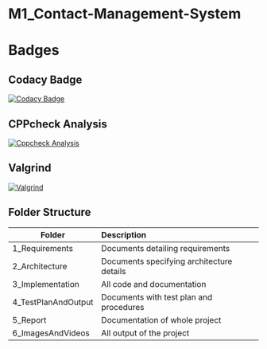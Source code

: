 # M1_Contact-Management-System

# Badges

## Codacy Badge 
[![Codacy Badge](https://app.codacy.com/project/badge/Grade/d8debb5fc19b4b1aa0a8ad724483655a)](https://www.codacy.com/gh/giriprakashk/M1_Contact-Management-System/dashboard?utm_source=github.com&amp;utm_medium=referral&amp;utm_content=giriprakashk/M1_Contact-Management-System&amp;utm_campaign=Badge_Grade)
## CPPcheck Analysis 
[![Cppcheck Analysis](https://github.com/giriprakashk/M1_Contact-Management-System/actions/workflows/windows.yml/badge.svg)](https://github.com/giriprakashk/M1_Contact-Management-System/actions/workflows/windows.yml)
## Valgrind
[![Valgrind](https://github.com/giriprakashk/M1_Contact-Management-System/actions/workflows/unittesting.yml/badge.svg)](https://github.com/giriprakashk/M1_Contact-Management-System/actions/workflows/unittesting.yml)

## Folder Structure
| Folder | Description |
| -------|:------------|
| 1_Requirements | Documents detailing requirements |
| 2_Architecture | Documents specifying architecture details |
| 3_Implementation | All code and documentation |
| 4_TestPlanAndOutput | Documents with test plan and procedures |
| 5_Report | Documentation of whole project |
| 6_ImagesAndVideos | All output of the project |
